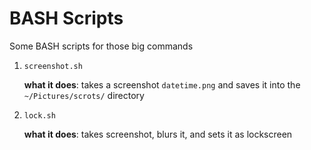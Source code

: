 # BASH Scripts

Some BASH scripts for those big commands

1. `screenshot.sh`

    **what it does**: takes a screenshot `datetime.png` and saves it into the `~/Pictures/scrots/` directory
2. `lock.sh`

    **what it does**: takes screenshot, blurs it, and sets it as lockscreen
